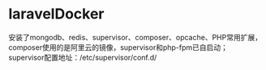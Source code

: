 # laravelDocker
安装了mongodb、redis、supervisor、composer、opcache、PHP常用扩展，composer使用的是阿里云的镜像，supervisor和php-fpm已自启动；
supervisor配置地址：/etc/supervisor/conf.d/
